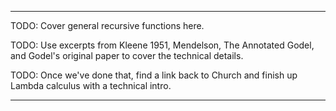 
---

TODO: Cover general recursive functions here.

TODO: Use excerpts from Kleene 1951, Mendelson, The Annotated Godel, and Godel's original paper to cover the technical details.

TODO: Once we've done that, find a link back to Church and finish up Lambda calculus with a technical intro.

---
